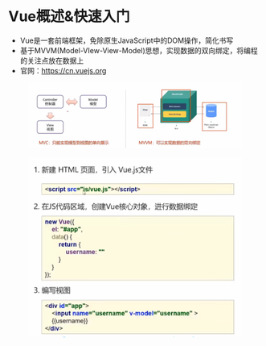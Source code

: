 # Vue概述&快速入门

* Vue是一套前端框架，免除原生JavaScript中的DOM操作，简化书写
* 基于MVVM(Model-VIew-View-Model)思想，实现数据的双向绑定，将编程的关注点放在数据上
* 官网：https://cn.vuejs.org

<figure><img src="../.gitbook/assets/image (2).png" alt=""><figcaption></figcaption></figure>

<figure><img src="../.gitbook/assets/image (7).png" alt=""><figcaption></figcaption></figure>

